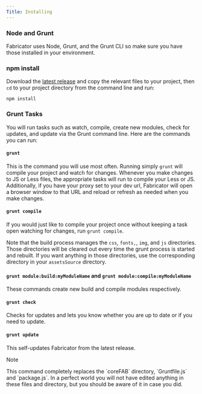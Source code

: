 ```yaml
---
Title: Installing
---
```


### Node and Grunt

Fabricator uses Node, Grunt, and the Grunt CLI so make sure you have those installed in your environment.

### npm install

Download the [latest release] and copy the relevant files to your project, then `cd` to your project directory from the command line and run:

```
npm install
```

[latest release]: https://github.com/tjdraper/buzzing-pixel-fabricator/releases

### Grunt Tasks

You will run tasks such as watch, compile, create new modules, check for updates, and update via the Grunt command line. Here are the commands you can run:

#### `grunt`

This is the command you will use most often. Running simply `grunt` will compile your project and watch for changes. Whenever you make changes to JS or Less files, the appropriate tasks will run to compile your Less or JS. Additionally, if you have your proxy set to your dev url, Fabricator will open a browser window to that URL and reload or refresh as needed when you make changes.

#### `grunt compile`

If you would just like to compile your project once without keeping a task open watching for changes, run `grunt compile`.

Note that the build process manages the `css`, `fonts,`, `img`, and `js` directories. Those directories will be cleared out every time the grunt process is started and rebuilt. If you want anything in those directories, use the corresponding directory in your `assetsSource` directory.

#### `grunt module:build:myModuleName` and `grunt module:compile:myModuleName`

These commands create new build and compile modules respectively.

#### `grunt check`

Checks for updates and lets you know whether you are up to date or if you need to update.

#### `grunt update`

This self-updates Fabricator from the latest release.

<div class="content-blocks__note">
	<div class="content-blocks__note-title">Note</div>
	<p>This command completely replaces the `coreFAB` directory, `Gruntfile.js` and `package.js`. In a perfect world you will not have edited anything in these files and directory, but you should be aware of it in case you did.</p>
</div>
